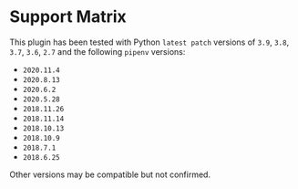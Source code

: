 # Support Matrix
This plugin has been tested with Python `latest patch` versions of `3.9`, `3.8`, `3.7`, `3.6`, `2.7` and the following `pipenv` versions:
- `2020.11.4`
- `2020.8.13`
- `2020.6.2`
- `2020.5.28`
- `2018.11.26`
- `2018.11.14`
- `2018.10.13`
- `2018.10.9`
- `2018.7.1`
- `2018.6.25`

Other versions may be compatible but not confirmed.
